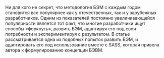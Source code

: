Ни для кого не секрет, что методология БЭМ с каждым годом становится все 
популярнее как у отечественных, так и у зарубежных разработчиков. 
Одним из показателей постоянно увеличивающейся популярности является тот факт, 
что многие разработчики ищут способы «форкнуть», развить БЭМ, адаптируя его
под свои потребности и экспериментируя с результатом. В статье рассматривается 
одна из подобных попыток развить БЭМ, и адаптировать его под использование 
вместе с SASS, которая привела автора к формулированию концепции БЭВМ.
